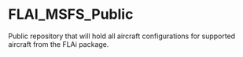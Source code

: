 # FLAI_MSFS_Public
Public repository that will hold all aircraft configurations for supported aircraft from the FLAi package.
